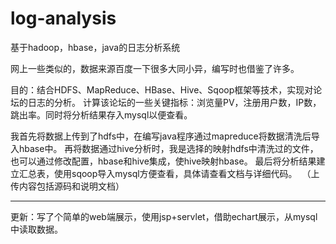 # log-analysis
基于hadoop，hbase，java的日志分析系统

网上一些类似的，数据来源百度一下很多大同小异，编写时也借鉴了许多。

目的：结合HDFS、MapReduce、HBase、Hive、Sqoop框架等技术，实现对论坛的日志的分析。
计算该论坛的一些关键指标：浏览量PV，注册用户数，IP数，跳出率。同时将分析结果存入mysql以便查看。

  我首先将数据上传到了hdfs中，在编写java程序通过mapreduce将数据清洗后导入hbase中。
  再将数据通过hive分析时，我是选择的映射hdfs中清洗过的文件，也可以通过修改配置，hbase和hive集成，使hive映射hbase。
  最后将分析结果建立汇总表，使用sqoop导入mysql方便查看，具体请查看文档与详细代码。
  （上传内容包括源码和说明文档）
  
  ------
  更新：写了个简单的web端展示，使用jsp+servlet，借助echart展示，从mysql中读取数据。
